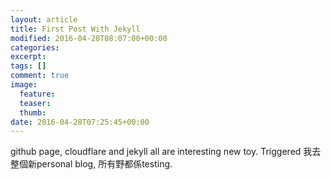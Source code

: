 ```yaml
---
layout: article
title: First Post With Jekyll
modified: 2016-04-28T08:07:00+00:00
categories: 
excerpt:
tags: []
comment: true
image:
  feature:
  teaser:
  thumb:
date: 2016-04-28T07:25:45+00:00
---
```

github page, cloudflare and jekyll all are interesting new toy.
Triggered 我去整個新personal blog, 所有野都係testing.
